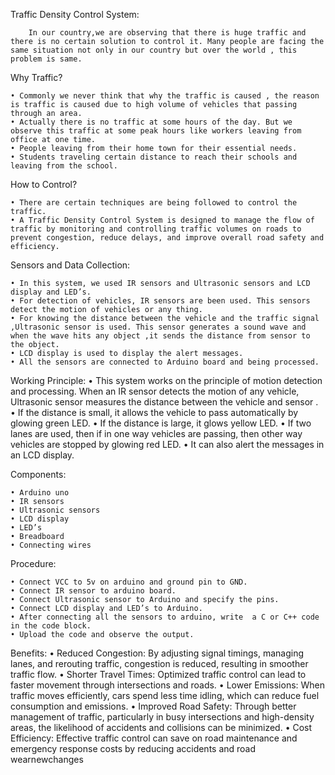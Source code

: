 Traffic Density Control System:

        In our country,we are observing that there is huge traffic and there is no certain solution to control it. Many people are facing the same situation not only in our country but over the world , this problem is same.

Why Traffic?

    • Commonly we never think that why the traffic is caused , the reason is traffic is caused due to high volume of vehicles that passing through an area. 
    • Actually there is no traffic at some hours of the day. But we observe this traffic at some peak hours like workers leaving from office at one time.
    • People leaving from their home town for their essential needs.
    • Students traveling certain distance to reach their schools and leaving from the school.


How to Control?

    • There are certain techniques are being followed to control the traffic.
    • A Traffic Density Control System is designed to manage the flow of traffic by monitoring and controlling traffic volumes on roads to prevent congestion, reduce delays, and improve overall road safety and efficiency.

Sensors and Data Collection:

    • In this system, we used IR sensors and Ultrasonic sensors and LCD display and LED’s.
    • For detection of vehicles, IR sensors are been used. This sensors detect the motion of vehicles or any thing.
    • For knowing the distance between the vehicle and the traffic signal ,Ultrasonic sensor is used. This sensor generates a sound wave and when the wave hits any object ,it sends the distance from sensor to the object.
    • LCD display is used to display the alert messages.
    • All the sensors are connected to Arduino board and being processed.


Working Principle:
    • This system works on the principle of motion detection and processing. When an IR sensor detects the motion of any vehicle, Ultrasonic sensor measures the distance between the vehicle and sensor .
    • If the distance is small, it allows the vehicle to pass automatically by glowing green LED.
    • If the distance is large, it glows yellow LED.
    • If two lanes are used, then if in one way  vehicles are passing, then other way vehicles are stopped by glowing red LED.
    • It can also alert the messages in an LCD display.




Components:

    • Arduino uno
    • IR sensors
    • Ultrasonic sensors
    • LCD display
    • LED’s
    • Breadboard
    • Connecting wires

Procedure:

    • Connect VCC to 5v on arduino and ground pin to GND.
    • Connect IR sensor to arduino board.
    • Connect Ultrasonic sensor to Arduino and specify the pins.
    • Connect LCD display and LED’s to Arduino.
    • After connecting all the sensors to arduino, write  a C or C++ code in the code block.
    • Upload the code and observe the output.

Benefits:
    • Reduced Congestion: By adjusting signal timings, managing lanes, and rerouting traffic, congestion is reduced, resulting in smoother traffic flow.
    • Shorter Travel Times: Optimized traffic control can lead to faster movement through intersections and roads.
    • Lower Emissions: When traffic moves efficiently, cars spend less time idling, which can reduce fuel consumption and emissions.
    • Improved Road Safety: Through better management of traffic, particularly in busy intersections and high-density areas, the likelihood of accidents and collisions can be minimized.
    • Cost Efficiency: Effective traffic control can save on road maintenance and emergency response costs by reducing accidents and road wearnewchanges
